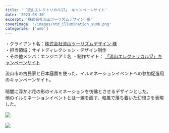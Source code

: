 ```yaml
---
title: '「流山エレクトリカル17」 キャンペーンサイト'
date: '2023-08-30'
excerpt: '株式会社流山ツーリズムデザイン 様'
coverImage: '/images/ntd_illumination_sumb.png'
categories: ['web']
---
```


・クライアント名：[株式会社流山ツーリズムデザイン 様](https://ntd-event.com/about/)  
・担当領域：サイトディレクション・デザイン制作  
・その他メンバ：エンジニア１名
・制作サイト： [「流山エレクトリカル17」キャンペーンサイト](https://ntd-event.com/electrical17/) 

流山市の古民家と日本庭園を使った、イルミネーションイベントへの参加促進用のキャンペーンサイト。<br><br>
暗闇に浮かぶ花の形のイルミネーションを彷彿とさせるデザインとした。<br>
他のイルミネーションイベントとは一線を画す、和風で落ち着いた幻想さを表現した。<br><br>
<img src="/images/ntd_illumination_01@2x.png"><br><br>
<img src="/images/ntd_illumination_02.png"><br><br>
